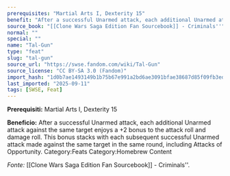 ```yaml
---
prerequisites: "Martial Arts I, Dexterity 15"
benefit: "After a successful Unarmed attack, each additional Unarmed attack against the same target enjoys a +2 bonus to the attack roll and damage roll. This bonus stacks with each subsequent successful Unarmed attack made against the same target in the same round, including Attacks of Opportunity. Category:Feats Category:Homebrew Content"
source_book: "[[Clone Wars Saga Edition Fan Sourcebook]] - Criminals''"
normal: ""
special: ""
name: "Tal-Gun"
type: "feat"
slug: "tal-gun"
source_url: "https://swse.fandom.com/wiki/Tal-Gun"
source_license: "CC BY-SA 3.0 (Fandom)"
import_hash: "1d0b7ae1493149b1b75b67e991a2bd6ae3091bfae38687d85f09fb3ed2489e49"
last_imported: "2025-09-11"
tags: [SWSE, Feat]
---
```

**Prerequisiti:** Martial Arts I, Dexterity 15

**Beneficio:** After a successful Unarmed attack, each additional Unarmed attack against the same target enjoys a +2 bonus to the attack roll and damage roll. This bonus stacks with each subsequent successful Unarmed attack made against the same target in the same round, including Attacks of Opportunity. Category:Feats Category:Homebrew Content

*Fonte:* [[Clone Wars Saga Edition Fan Sourcebook]] - Criminals''.